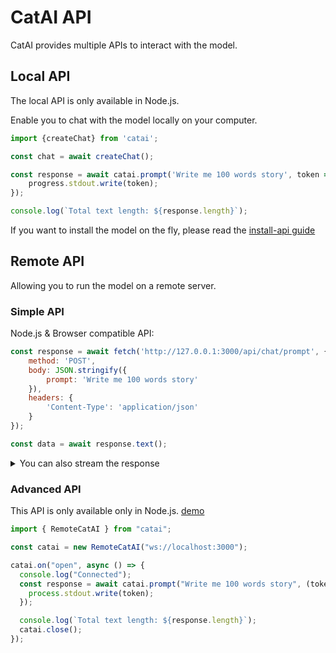 # CatAI API

CatAI provides multiple APIs to interact with the model.

## Local API

The local API is only available in Node.js.

Enable you to chat with the model locally on your computer.

```ts
import {createChat} from 'catai';

const chat = await createChat();

const response = await catai.prompt('Write me 100 words story', token => {
    progress.stdout.write(token);
});

console.log(`Total text length: ${response.length}`);
```

If you want to install the model on the fly, please read the [install-api guide](./install-api.md)

## Remote API

Allowing you to run the model on a remote server.

### Simple API

Node.js & Browser compatible API:

```js
const response = await fetch('http://127.0.0.1:3000/api/chat/prompt', {
    method: 'POST',
    body: JSON.stringify({
        prompt: 'Write me 100 words story'
    }),
    headers: {
        'Content-Type': 'application/json'
    }
});

const data = await response.text();
```

<details>
  <summary>You can also stream the response</summary>

```js
const response = await fetch('http://127.0.0.1:3000/api/chat/prompt', {
    method: 'POST',
    body: JSON.stringify({
        prompt: 'Write me 100 words story'
    }),
    headers: {
        'Content-Type': 'application/json'
    }
});

const reader = response.body.pipeThrough(new TextDecoderStream())
    .getReader();

while (true) {
    const {value, done} = await reader.read();
    if (done) break;
    console.log('Received', value);
}
```

</details>

### Advanced API

This API is only available only in Node.js.
[demo](../examples/remotecall.js)

```js
import { RemoteCatAI } from "catai";

const catai = new RemoteCatAI("ws://localhost:3000");

catai.on("open", async () => {
  console.log("Connected");
  const response = await catai.prompt("Write me 100 words story", (token) => {
    process.stdout.write(token);
  });

  console.log(`Total text length: ${response.length}`);
  catai.close();
});

```
